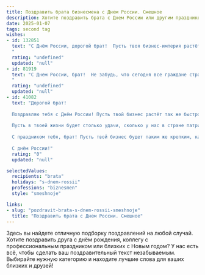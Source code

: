 ```yaml
---
title: Поздравить брата бизнесмена с Днем России. Смешное
description: Хотите поздравить брата с Днем России или другим праздником? Наш ИИ создаст незабываемое поздравление, а вы обязательно выделитесь среди других.  
date: 2025-01-07
tags: second tag
wishes:
- id: 132851
  text: "С Днём России, дорогой брат!  Пусть твоя бизнес-империя растёт быстрее, чем курс доллара, а конкуренты обзаведутся внезапной аллергией на успех!  Желаю тебе таких масштабов, что даже Путин позавидует твоим оборотам!  Главное, не забудь отпраздновать как следует – шампанское должно быть не хуже, чем твоё годовое собрание акционеров!
  "
  rating: "undefined"
  updated: "null"
- id: 81919
  text: "С Днем России, брат!  Не забудь, что сегодня все граждане страны \"бизнесмены\" по праву рождения, так что смело торгуйся за самые лучшие скидки и \"патриотические\" акции! 😜
  "
  rating: "undefined"
  updated: "null"
- id: 41082
  text: "Дорогой брат!
  
  Поздравляю тебя с Днём России! Пусть твой бизнес растёт так же быстро, как цены на продукты перед праздниками! Желаю, чтобы клиенты не только несли тебе деньги, но и радовались твоим услугам так, как мы радуемся выходным!
  
  Пусть в твоей жизни будет столько удачи, сколько у нас в стране патриотов на каждом углу! Не забывай: русский бизнес, как хорошая шутка — всегда должен оставаться на плаву. А если не удаётся, просто смешно хмыкай и делай вид, что всё под контролем!
  
  С праздником тебя, брат! Пусть твой бизнес будет таким же крепким, как наш дух, а прибыль — такой сладкой, как праздничный пирог!
  
  С днём России!"
  rating: "0"
  updated: "null"

selectedValues:
  recipients: "brata"
  holidays: "s-dnem-rossii"
  professions: "biznesmen"
  style: "smeshnoje"

links:
- slug: "pozdravit-brata-s-dnem-rossii-smeshnoje"
  title: "Поздравить брата с Днем России. Смешное"
---
```


Здесь вы найдете отличную подборку поздравлений на любой случай. 
Хотите поздравить друга с днём рождения, коллегу с профессиональным праздником или близких с Новым годом? У нас есть всё, чтобы сделать ваш поздравительный текст незабываемым. Выбирайте нужную категорию и находите лучшие слова для ваших близких и друзей!
